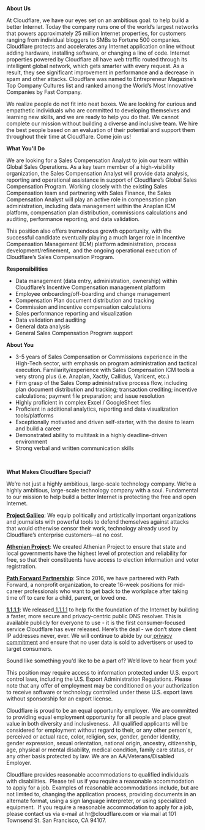 <div class="content-intro">
	<div><strong>About Us</strong></div>
	<div>
		<p><span style="font-weight: 400;">At Cloudflare, we have our eyes set on an ambitious goal: to help build a better Internet. Today the company runs one of the world’s largest networks that powers approximately 25 million Internet properties, for customers ranging from individual bloggers to SMBs to Fortune 500 companies. Cloudflare protects and accelerates any Internet application online without adding hardware, installing software, or changing a line of code. Internet properties powered by Cloudflare all have web traffic routed through its intelligent global network, which gets smarter with every request. As a result, they see significant improvement in performance and a decrease in spam and other attacks. Cloudflare was named to Entrepreneur Magazine’s Top Company Cultures list and ranked among the World’s Most Innovative Companies by Fast Company.</span><span style="font-weight: 400;">&nbsp;</span></p>
		<p><span style="font-weight: 400;">We realize people do not fit into neat boxes. We are looking for curious and empathetic individuals who are committed to developing themselves and learning new skills, and we are ready to help you do that. We cannot complete our mission without building a diverse and inclusive team. We hire the best people based on an evaluation of their potential and support them throughout their time at Cloudflare. Come join us!&nbsp;</span></p>
	</div>
</div>
<p><strong>What You'll Do</strong></p>
<p><span style="font-weight: 400;">We are looking for a Sales Compensation Analyst to join our team within Global Sales Operations. As a key team member of a high-visibility organization, the Sales Compensation Analyst will provide data analysis, reporting and operational assistance in support of Cloudflare’s Global Sales Compensation Program. Working closely with the existing Sales Compensation team and partnering with Sales Finance, the Sales Compensation Analyst will play an active role in compensation plan administration, including data management within the Anaplan ICM platform, compensation plan distribution, commissions calculations and auditing, performance reporting, and data validation.&nbsp;</span></p>
<p><span style="font-weight: 400;">This position also offers tremendous growth opportunity, with the successful candidate eventually playing a much larger role in Incentive Compensation Management (ICM) platform administration, process development/refinement,&nbsp; and the ongoing operational execution of Cloudflare’s Sales Compensation Program.&nbsp;</span></p>
<p><strong>Responsibilities</strong></p>
<ul>
	<li style="font-weight: 400;"><span style="font-weight: 400;">Data management (data entry, administration, ownership) within Cloudflare’s Incentive Compensation management platform</span></li>
	<li style="font-weight: 400;"><span style="font-weight: 400;">Employee onboarding/off-boarding and change management</span></li>
	<li style="font-weight: 400;"><span style="font-weight: 400;">Compensation Plan document distribution and tracking</span></li>
	<li style="font-weight: 400;"><span style="font-weight: 400;">Commission and incentive compensation calculations</span></li>
	<li style="font-weight: 400;"><span style="font-weight: 400;">Sales performance reporting and visualization</span></li>
	<li style="font-weight: 400;"><span style="font-weight: 400;">Data validation and auditing</span></li>
	<li style="font-weight: 400;"><span style="font-weight: 400;">General data analysis</span></li>
	<li style="font-weight: 400;"><span style="font-weight: 400;">General Sales Compensation Program support</span></li>
</ul>
<p><strong>About You</strong></p>
<ul>
	<li style="font-weight: 400;"><span style="font-weight: 400;">3-5 years of Sales Compensation or Commissions experience in the High-Tech sector, with emphasis on program administration and tactical execution. Familiarity/experience with Sales Compensation ICM tools a very strong plus (i.e. Anaplan, Xactly, Callidus, Varicent, etc.)</span></li>
	<li style="font-weight: 400;"><span style="font-weight: 400;">Firm grasp of the Sales Comp administrative process flow, including plan document distribution and tracking; transaction crediting; incentive calculations; payment file preparation; and issue resolution</span></li>
	<li style="font-weight: 400;"><span style="font-weight: 400;">Highly proficient in complex Excel / GoogleSheet files</span></li>
	<li style="font-weight: 400;"><span style="font-weight: 400;">Proficient in additional analytics, reporting and data visualization tools/platforms</span></li>
	<li style="font-weight: 400;"><span style="font-weight: 400;">Exceptionally motivated and driven self-starter, with the desire to learn and build a career</span></li>
	<li style="font-weight: 400;"><span style="font-weight: 400;">Demonstrated ability to multitask in a highly deadline-driven environment</span></li>
	<li style="font-weight: 400;"><span style="font-weight: 400;">Strong verbal and written communication skills&nbsp;</span></li>
</ul>
<p>&nbsp;</p>
<div class="content-conclusion">
	<p><strong>What Makes Cloudflare Special?</strong></p>
	<p><span style="font-weight: 400;">We’re not just a highly ambitious, large-scale technology company. We’re a highly ambitious, large-scale technology company with a soul. Fundamental to our mission to help build a better Internet is protecting the free and open Internet.</span></p>
	<p><a href="https://blog.cloudflare.com/protecting-free-expression-online/"><strong>Project Galileo</strong></a><span style="font-weight: 400;">: We equip politically and artistically important organizations and journalists with powerful tools to defend themselves against attacks that would otherwise censor their work, technology already used by Cloudflare’s enterprise customers--at no cost.</span></p>
	<p><strong><a href="https://www.cloudflare.com/athenian/">Athenian Project</a></strong><span style="font-weight: 400;">: We created Athenian Project to ensure that state and local governments have the highest level of protection and reliability for free, so that their constituents have access to election information and voter registration.</span></p>
	<p><a href="https://blog.cloudflare.com/tag/path-forward/"><strong>Path Forward Partnership</strong></a><span style="font-weight: 400;">: Since 2016, we have partnered with Path Forward, a nonprofit organization, to create 16-week positions for mid-career professionals who want to get back to the workplace after taking time off to care for a child, parent, or loved one.</span></p>
	<p><a href="https://1.1.1.1/"><strong>1.1.1.1</strong></a><span style="font-weight: 400;">: We released</span><a href="https://1.1.1.1/"> <span style="font-weight: 400;">1.1.1.1</span></a><span style="font-weight: 400;"> to help fix the foundation of the Internet by building a faster, more secure and privacy-centric public DNS resolver. This is available publicly for everyone to use - it is the first consumer-focused service Cloudflare has ever released. Here’s the deal - we don’t store client IP addresses never, ever. We will continue to abide by our</span><a href="https://developers.cloudflare.com/1.1.1.1/privacy/public-dns-resolver"> privacy commitment</a><span style="font-weight: 400;"> and ensure that no user data is sold to advertisers or used to target consumers.</span></p>
	<p><span style="font-weight: 400;">Sound like something you’d like to be a part of? We’d love to hear from you!</span></p>
	<p><span style="font-weight: 400;">This position may require access to information protected under U.S. export control laws, including the U.S. Export Administration Regulations. Please note that any offer of employment may be conditioned on your authorization to receive software or technology controlled under these U.S. export laws without sponsorship for an export license.</span></p>
	<p><span style="font-weight: 400;">Cloudflare is proud to be an equal opportunity employer. &nbsp;We are committed to providing equal employment opportunity for all people and place great value in both diversity and inclusiveness. &nbsp;All qualified applicants will be considered for employment without regard to their, or any other person's, perceived or actual</span> <span style="font-weight: 400;">race, color, religion, sex, gender, gender identity, gender expression, sexual orientation, national origin, ancestry, citizenship, age, physical or mental disability, medical condition, family care status, or any other basis protected by law. </span><span style="font-weight: 400;">We are an AA/Veterans/Disabled Employer.</span></p>
	<p><span style="font-weight: 400;">Cloudflare provides reasonable accommodations to qualified individuals with disabilities. &nbsp;Please tell us if you require a reasonable accommodation to apply for a job. Examples of reasonable accommodations include, but are not limited to, changing the application process, providing documents in an alternate format, using a sign language interpreter, or using specialized equipment. &nbsp;If you require a reasonable accommodation to apply for a job, please contact us via e-mail at </span><span style="font-weight: 400;">hr@cloudflare.com</span><span style="font-weight: 400;"> or via mail at 101 Townsend St. San Francisco, CA 94107.</span></p>
</div>